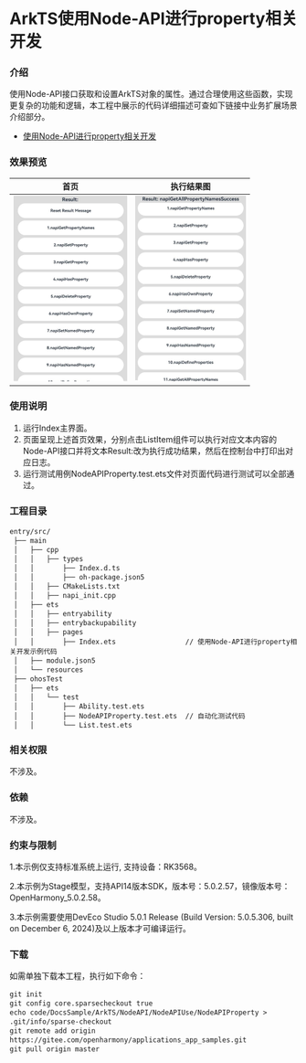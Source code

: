 # ArkTS使用Node-API进行property相关开发

### 介绍

使用Node-API接口获取和设置ArkTS对象的属性。通过合理使用这些函数，实现更复杂的功能和逻辑，本工程中展示的代码详细描述可查如下链接中业务扩展场景介绍部分。

- [使用Node-API进行property相关开发](https://docs.openharmony.cn/pages/v5.0/zh-cn/application-dev/napi/use-napi-about-property.md)

### 效果预览

| 首页                                                                | 执行结果图                                                          |
| ------------------------------------------------------------------- | ------------------------------------------------------------------- |
| <img src="./screenshots/NodeAPIProperty1.png" style="zoom: 50%;" /> | <img src="./screenshots/NodeAPIProperty2.png" style="zoom: 50%;" /> |

### 使用说明

1. 运行Index主界面。
2. 页面呈现上述首页效果，分别点击ListItem组件可以执行对应文本内容的Node-API接口并将文本Result:改为执行成功结果，然后在控制台中打印出对应日志。
3. 运行测试用例NodeAPIProperty.test.ets文件对页面代码进行测试可以全部通过。

### 工程目录

```
entry/src/
 ├── main
 │   ├── cpp
 │   │   ├── types
 │   │       ├── Index.d.ts
 │   │       ├── oh-package.json5
 │   │   ├── CMakeLists.txt
 │   │   ├── napi_init.cpp
 │   ├── ets
 │   │   ├── entryability
 │   │   ├── entrybackupability
 │   │   ├── pages
 │   │       ├── Index.ets                 // 使用Node-API进行property相关开发示例代码
 │   ├── module.json5
 │   └── resources
 ├── ohosTest
 │   ├── ets
 │   │   └── test
 │   │       ├── Ability.test.ets
 │   │       ├── NodeAPIProperty.test.ets  // 自动化测试代码
 │   │       └── List.test.ets
```

### 相关权限

不涉及。

### 依赖

不涉及。

### 约束与限制

1.本示例仅支持标准系统上运行, 支持设备：RK3568。

2.本示例为Stage模型，支持API14版本SDK，版本号：5.0.2.57，镜像版本号：OpenHarmony_5.0.2.58。

3.本示例需要使用DevEco Studio 5.0.1 Release (Build Version: 5.0.5.306, built on December 6, 2024)及以上版本才可编译运行。

### 下载

如需单独下载本工程，执行如下命令：

```
git init
git config core.sparsecheckout true
echo code/DocsSample/ArkTS/NodeAPI/NodeAPIUse/NodeAPIProperty > .git/info/sparse-checkout
git remote add origin https://gitee.com/openharmony/applications_app_samples.git
git pull origin master
```
